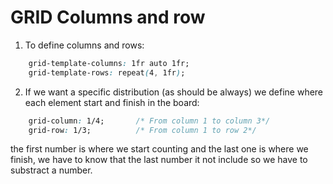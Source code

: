 # GRID Columns and row

1. To define columns and rows:
```css
    grid-template-columns: 1fr auto 1fr;
    grid-template-rows: repeat(4, 1fr);
```

2. If we want a specific distribution (as should be always) we define where each element start and finish in the board:

```css
    grid-column: 1/4;       /* From column 1 to column 3*/
    grid-row: 1/3;          /* From column 1 to row 2*/
```
the first number is where we start counting and the last one is where we finish, we have to know that the last number it not include so we have to substract a number.
